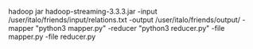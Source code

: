hadoop jar hadoop-streaming-3.3.3.jar -input /user/italo/friends/input/relations.txt -output /user/italo/friends/output/ -mapper "python3 mapper.py" -reducer "python3 reducer.py" -file mapper.py -file reducer.py